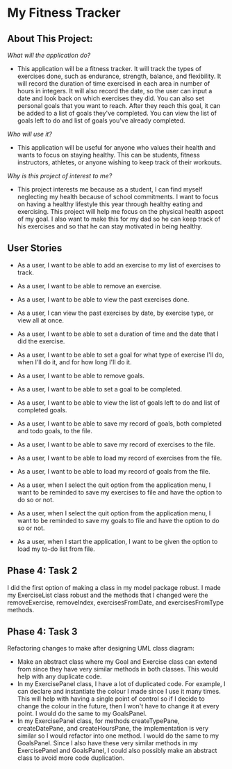 # **My Fitness Tracker**

## **About This Project:**

*What will the application do?*
- This application will be a fitness tracker. It will track the types of exercises done, such as endurance, strength, 
balance, and flexibility. It will record the duration of time exercised in each area in number of hours in integers. 
It will also record the date, so the user can input a date and look back on which exercises they did. You can also set 
personal goals that you want to reach. After they reach this goal, it can be added to 
a list of goals they've completed. You can view the list of goals left to do and list of goals you've already completed.

*Who will use it?*
- This application will be useful for anyone who values their health and wants to focus on staying healthy. This can be 
students, fitness instructors, athletes, or anyone wishing to keep track of their workouts.

*Why is this project of interest to me?*
- This project interests me because as a student, I can find myself neglecting my health because of school commitments. 
I want to focus on having a healthy lifestyle this year through healthy eating and exercising. This project will help me
 focus on the physical health aspect of my goal. I also want to make this for my dad so he can keep track of his 
 exercises and so that he can stay motivated in being healthy.

## **User Stories**

- As a user, I want to be able to add an exercise to my list of exercises to track.
- As a user, I want to be able to remove an exercise.
- As a user, I want to be able to view the past exercises done.
- As a user, I can view the past exercises by date, by exercise type, or view all at once.
- As a user, I want to be able to set a duration of time and the date that I did the exercise.
- As a user, I want to be able to set a goal for what type of exercise I'll do, when I'll do it, and for how long I'll 
do it.
- As a user, I want to be able to remove goals.
- As a user, I want to be able to set a goal to be completed.
- As a user, I want to be able to view the list of goals left to do and list of completed goals.

- As a user, I want to be able to save my record of goals, both completed and todo goals, to the file.
- As a user, I want to be able to save my record of exercises to the file.
- As a user, I want to be able to load my record of exercises from the file.
- As a user, I want to be able to load my record of goals from the file.
- As a user, when I select the quit option from the application menu, I want to be reminded to save my exercises to 
file and have the option to do so or not.
- As a user, when I select the quit option from the application menu, I want to be reminded to save my goals to 
file and have the option to do so or not.
- As a user, when I start the application, I want to be given the option to load my to-do list from file.

## **Phase 4: Task 2** ##
I did the first option of making a class in my model package robust. I made my ExerciseList class robust and the 
methods that I changed were the removeExercise, removeIndex, exercisesFromDate, and exercisesFromType methods.

## **Phase 4: Task 3** ##
Refactoring changes to make after designing UML class diagram:
- Make an abstract class where my Goal and Exercise class can extend from since they have very similar methods in both 
classes. This would help with any duplicate code.
- In my ExercisePanel class, I have a lot of duplicated code. For example, I can declare and instantiate the colour I 
made since I use it many times. This will help with having a single point of control so if I decide to change the colour
in the future, then I won't have to change it at every point. I would do the same to my GoalsPanel.
- In my ExercisePanel class, for methods createTypePane, createDatePane, and createHoursPane, the implementation is very
similar so I would refactor into one method. I would do the same to my GoalsPanel. Since I also have these very similar 
methods in my ExercisePanel and GoalsPanel, I could also possibly make an abstract class to avoid more code duplication.



 